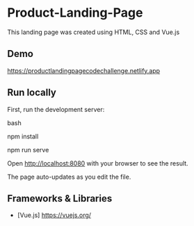 # Product-Landing-Page

This landing page was created using HTML, CSS and Vue.js 



## Demo

https://productlandingpagecodechallenge.netlify.app


## Run locally

First, run the development server:

bash

npm install

npm run serve


Open [http://localhost:8080](http://localhost:8080) with your browser to see the result.

The page auto-updates as you edit the file.

## Frameworks & Libraries

- [Vue.js] https://vuejs.org/
